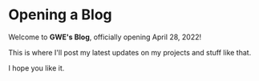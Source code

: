 # Opening a Blog

Welcome to **GWE's Blog**, officially opening April 28, 2022!

This is where I'll post my latest updates on my projects and stuff like that.

I hope you like it.

